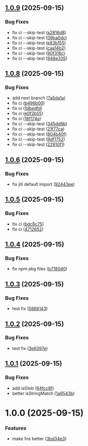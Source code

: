 ## [1.0.9](https://github.com/devp0nt/fs0/compare/v1.0.8...v1.0.9) (2025-09-15)


### Bug Fixes

* fix ci --skip-test ([a2816d8](https://github.com/devp0nt/fs0/commit/a2816d8ec6fea1a71e0fa9633d866b3a2b97edae))
* fix ci --skip-test ([09ba0dc](https://github.com/devp0nt/fs0/commit/09ba0dc775923e0d51a05c325c7e1487f7fcd97a))
* fix ci --skip-test ([e83b155](https://github.com/devp0nt/fs0/commit/e83b15572cfe05165f87551b8f2b28038e2c9718))
* fix ci --skip-test ([caa14b2](https://github.com/devp0nt/fs0/commit/caa14b20b2965df6259bf926e805a2b578af830b))
* fix ci --skip-test ([90f316c](https://github.com/devp0nt/fs0/commit/90f316c770c6f5cd10490defb69a3e74aaad744c))
* fix ci --skip-test ([948e335](https://github.com/devp0nt/fs0/commit/948e335ed39f58801f4178affa65160a992201e2))

## [1.0.8](https://github.com/devp0nt/fs0/compare/v1.0.7...v1.0.8) (2025-09-15)


### Bug Fixes

* add next branch ([7a5da1a](https://github.com/devp0nt/fs0/commit/7a5da1acafe06d39b197575b5689b86f7f0fa48d))
* fix ci ([b496b00](https://github.com/devp0nt/fs0/commit/b496b0057291407c6584ec4f5a393ceed16dae16))
* fix ci ([1dbedfd](https://github.com/devp0nt/fs0/commit/1dbedfda6eb1fbfc868874d4ec00277b7595e416))
* fix ci ([e0f2b55](https://github.com/devp0nt/fs0/commit/e0f2b55c74a8d92b667ef0c242da67d58aafa843))
* fix ci ([18f174a](https://github.com/devp0nt/fs0/commit/18f174a3813ba912ffc2a85007cc4a3bb861c84d))
* fix ci --skip-test ([345dd6b](https://github.com/devp0nt/fs0/commit/345dd6bb6c246c13a38431b86b84b3364e9774eb))
* fix ci --skip-test ([21f77ca](https://github.com/devp0nt/fs0/commit/21f77cad628e94c8f7ecebed5efba05626064ce2))
* fix ci --skip-test ([804b40f](https://github.com/devp0nt/fs0/commit/804b40f72cc6ac9190723ac0cdd4eeba33ab0e0d))
* fix ci --skip-test ([9df1752](https://github.com/devp0nt/fs0/commit/9df17521cc9cdc220fe2dc495ce2793fe23d9d45))
* fix ci --skip-test ([22910f1](https://github.com/devp0nt/fs0/commit/22910f1fdad25b4277664dbb3f84172006523492))

## [1.0.6](https://github.com/devp0nt/fs0/compare/v1.0.5...v1.0.6) (2025-09-15)


### Bug Fixes

* fix jiti default import ([92443ee](https://github.com/devp0nt/fs0/commit/92443eefd96673b9022075804168f1a495782d38))

## [1.0.5](https://github.com/devp0nt/fs0/compare/v1.0.4...v1.0.5) (2025-09-15)


### Bug Fixes

* fix ci ([bdc8c75](https://github.com/devp0nt/fs0/commit/bdc8c75d8528448a99203c3a5f2312a3a1a41b3e))
* fix ci ([4712652](https://github.com/devp0nt/fs0/commit/47126522f77f19bbb5fe9227b277f4fafba357bc))

## [1.0.4](https://github.com/devp0nt/fs0/compare/v1.0.3...v1.0.4) (2025-09-15)


### Bug Fixes

* fix npm pkg files ([b718040](https://github.com/devp0nt/fs0/commit/b7180402ad9372eb348b5cb5707251a0b512be5c))

## [1.0.3](https://github.com/devp0nt/fs0/compare/v1.0.2...v1.0.3) (2025-09-15)


### Bug Fixes

* test fix ([5866143](https://github.com/devp0nt/fs0/commit/586614306c9ab4db814278b2563f365e0b71d395))

## [1.0.2](https://github.com/devp0nt/fs0/compare/v1.0.1...v1.0.2) (2025-09-15)


### Bug Fixes

* test fix ([3e6397e](https://github.com/devp0nt/fs0/commit/3e6397e6c3866e8b3f79a1a6fcc6766fe4e506d3))

## [1.0.1](https://github.com/devp0nt/fs0/compare/v1.0.0...v1.0.1) (2025-09-15)


### Bug Fixes

* add isGlob ([64fcc8f](https://github.com/devp0nt/fs0/commit/64fcc8fe7f7316f967fe0b8e853c50de08478bb2))
* better isStringMatch ([1a9543b](https://github.com/devp0nt/fs0/commit/1a9543bcae1f734abf10b55edb97aeaf22bbbe2a))

# 1.0.0 (2025-09-15)


### Features

* make fns better ([3bd34e3](https://github.com/devp0nt/fs0/commit/3bd34e3e709498fbf717ba24eb2bde2e4ca37010))
